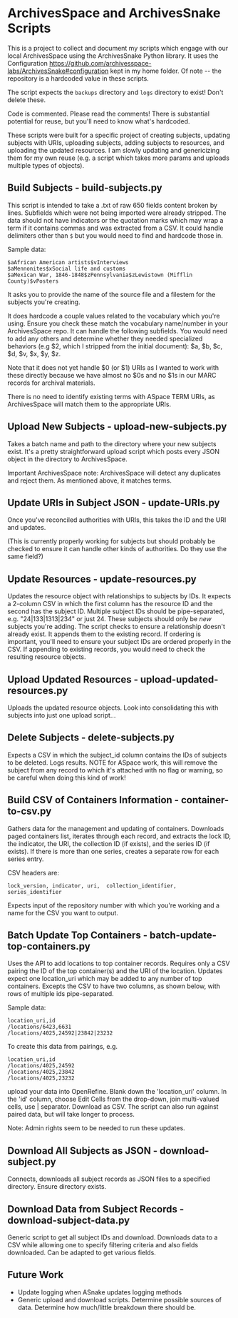 # ArchivesSpace and ArchivesSnake Scripts

This is a project to collect and document my scripts which engage with our local ArchivesSpace using the ArchivesSnake Python library. It uses the Configuration https://github.com/archivesspace-labs/ArchivesSnake#configuration kept in my home folder. Of note -- the repository is a hardcoded value in these scripts.

The script expects the `backups` directory and `logs` directory to exist! Don't delete these.

Code is commented. Please read the comments! There is substantial potential for reuse, but you'll need to know what's hardcoded.

These scripts were built for a specific project of creating subjects, updating subjects with URIs, uploading subjects, adding subjects to resources, and uploading the updated resources. I am slowly updating and genericizing them for my own reuse (e.g. a script which takes more params and uploads multiple types of objects).

## Build Subjects - build-subjects.py

This script is intended to take a .txt of raw 650 fields content broken by lines. Subfields which were not being imported were already stripped. The data should not have indicators or the quotation marks which may wrap a term if it contains commas and was extracted from a CSV. It could handle delimiters other than `$` but you would need to find and hardcode those in.

Sample data:

```
$aAfrican American artists$vInterviews
$aMennonites$xSocial life and customs
$aMexican War, 1846-1848$zPennsylvania$zLewistown (Mifflin County)$vPosters
```

It asks you to provide the name of the source file and a filestem for the subjects you're creating.

It does hardcode a couple values related to the vocabulary which you're using. Ensure you check these match the vocabulary name/number in your ArchivesSpace repo. It can handle the following subfields. You would need to add any others and determine whether they needed specialized behaviors (e.g $2, which I stripped from the initial document): $a, $b, $c, $d, $v, $x, $y, $z.

Note that it does not yet handle $0 (or $1) URIs as I wanted to work with these directly because we have almost no $0s and no $1s in our MARC records for archival materials.

There is no need to identify existing terms with ASpace TERM URIs, as ArchivesSpace will match them to the appropriate URIs.

## Upload New Subjects - upload-new-subjects.py

Takes a batch name and path to the directory where your new subjects exist. It's a pretty straightforward upload script which posts every JSON object in the directory to ArchivesSpace.

Important ArchivesSpace note: ArchivesSpace will detect any duplicates and reject them. As mentioned above, it matches terms.

## Update URIs in Subject JSON - update-URIs.py

Once you've reconciled authorities with URIs, this takes the ID and the URI and updates.

(This is currently properly working for subjects but should probably be checked to ensure it can handle other kinds of authorities. Do they use the same field?)

## Update Resources - update-resources.py

Updates the resource object with relationships to subjects by IDs. It expects a 2-column CSV in which the first column has the resource ID and the second has the subject ID. Multiple subject IDs should be pipe-separated, e.g. "24|133|1313|234" or just 24. These subjects should only be _new_ subjects you're adding. The script checks to ensure a relationship doesn't already exist. It appends them to the existing record. If ordering is important, you'll need to ensure your subject IDs are ordered properly in the CSV. If appending to existing records, you would need to check the resulting resource objects.

## Upload Updated Resources - upload-updated-resources.py

Uploads the updated resource objects. Look into consolidating this with subjects into just one upload script...

## Delete Subjects - delete-subjects.py

Expects a CSV in which the subject_id column contains the IDs of subjects to be deleted. Logs results. NOTE for ASpace work, this will remove the subject from any record to which it's attached with no flag or warning, so be careful when doing this kind of work!

## Build CSV of Containers Information - container-to-csv.py

Gathers data for the management and updating of containers. Downloads paged containers list, iterates through each record, and extracts the lock ID, the indicator, the URI, the collection ID (if exists), and the series ID (if exists). If there is more than one series, creates a separate row for each series entry.

CSV headers are:

`lock_version, indicator, uri,	collection_identifier,	series_identifier`

Expects input of the repository number with which you're working and a name for the CSV you want to output.

## Batch Update Top Containers - batch-update-top-containers.py

Uses the API to add locations to top container records. Requires only a CSV pairing the ID of the top container(s) and the URI of the location. Updates expect one location_uri which may be added to any number of top containers. Excepts the CSV to have two columns, as shown below, with rows of multiple ids pipe-separated.

Sample data:
```
location_uri,id
/locations/6423,6631
/locations/4025,24592|23842|23232
```

To create this data from pairings, e.g.

```
location_uri,id
/locations/4025,24592
/locations/4025,23842
/locations/4025,23232
```

upload your data into OpenRefine. Blank down the 'location_uri' column. In the 'id' column, choose Edit Cells from the drop-down, join multi-valued cells, use | separator. Download as CSV. The script can also run against paired data, but will take longer to process.

Note: Admin rights seem to be needed to run these updates.

## Download All Subjects as JSON - download-subject.py

Connects, downloads all subject records as JSON files to a specified directory. Ensure directory exists.

## Download Data from Subject Records - download-subject-data.py

Generic script to get all subject IDs and download. Downloads data to a CSV while allowing one to specify filtering criteria and also fields downloaded. Can be adapted to get various fields.

## Future Work

* Update logging when ASnake updates logging methods
* Generic upload and download scripts. Determine possible sources of data. Determine how much/little breakdown there should be.
